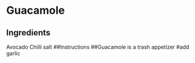 # Guacamole
## Ingredients
Avocado
Chilli
salt
##Instructions
##Guacamole is a trash appetizer
#add garlic
